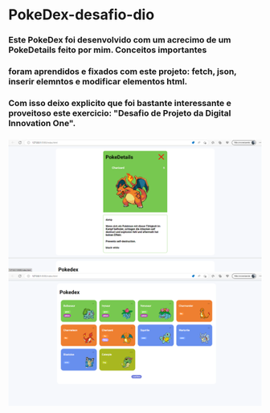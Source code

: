 # PokeDex-desafio-dio
### Este PokeDex foi desenvolvido com um acrecimo de um PokeDetails feito por mim. Conceitos importantes 
### foram aprendidos e fixados com este projeto: fetch, json, inserir elemntos e modificar elementos html.
### Com isso deixo explicito que foi bastante interessante e proveitoso este exercicio: "Desafio de Projeto da Digital Innovation One".
### 
<img src="https://github.com/TONNYSAP/PokeDex-desafio-dio/blob/main/js-developer-pokedex/assets/img/pokedetails.png" alt="PokeDetails" />
<img src="https://github.com/TONNYSAP/PokeDex-desafio-dio/blob/main/js-developer-pokedex/assets/img/pokedexpng.png" alt="PokeDex" />
